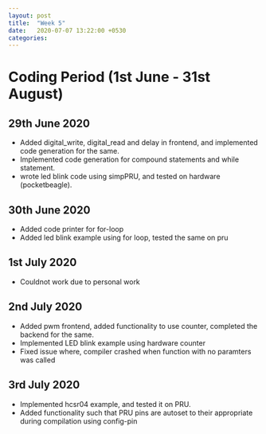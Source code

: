 ```yaml
---
layout: post
title:  "Week 5"
date:   2020-07-07 13:22:00 +0530
categories:
---
```


# Coding Period (1st June - 31st August)

## 29th June 2020

* Added digital_write, digital_read and delay in frontend, and implemented code generation for the same.
* Implemented code generation for compound statements and while statement.
* wrote led blink code using simpPRU, and tested on hardware (pocketbeagle).

## 30th June 2020

* Added code printer for for-loop
* Added led blink example using for loop, tested the same on pru

## 1st July 2020

* Couldnot work due to personal work

## 2nd July 2020

* Added pwm frontend, added functionality to use counter, completed the backend for the same.
* Implemented LED blink example using hardware counter
* Fixed issue where, compiler crashed when function with no paramters was called

## 3rd July 2020

* Implemented hcsr04 example, and tested it on PRU.
* Added functionality such that PRU pins are autoset to their appropriate during compilation using config-pin